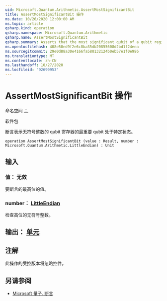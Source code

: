 ```yaml
---
uid: Microsoft.Quantum.Arithmetic.AssertMostSignificantBit
title: AssertMostSignificantBit 操作
ms.date: 10/26/2020 12:00:00 AM
ms.topic: article
qsharp.kind: operation
qsharp.namespace: Microsoft.Quantum.Arithmetic
qsharp.name: AssertMostSignificantBit
qsharp.summary: Asserts that the most significant qubit of a qubit register representing an unsigned integer is in a particular state.
ms.openlocfilehash: 408e50ed9f2e6c8ba35db20855608d2bd1f24eea
ms.sourcegitcommit: 29e0d88a30e4166fa580132124b0eb57e1f0e986
ms.translationtype: MT
ms.contentlocale: zh-CN
ms.lasthandoff: 10/27/2020
ms.locfileid: "92699953"
---
```

# <a name="assertmostsignificantbit-operation"></a>AssertMostSignificantBit 操作

命名空间 [：](xref:Microsoft.Quantum.Arithmetic)

软件包 [](https://nuget.org/packages/)


断言表示无符号整数的 qubit 寄存器的最重要 qubit 处于特定状态。

```qsharp
operation AssertMostSignificantBit (value : Result, number : Microsoft.Quantum.Arithmetic.LittleEndian) : Unit
```


## <a name="input"></a>输入

### <a name="value--__invalidresult__"></a>值： __无效 <Result>__

要断言的最高位的值。


### <a name="number--littleendian"></a>number： [LittleEndian](xref:Microsoft.Quantum.Arithmetic.LittleEndian)

检查高位的无符号整数。



## <a name="output--unit"></a>输出： [单元](xref:microsoft.quantum.lang-ref.unit)



## <a name="remarks"></a>注解

此操作的受控版本将忽略控件。

## <a name="see-also"></a>另请参阅

- [Microsoft 量子. 断言](xref:Microsoft.Quantum.Intrinsic.Assert)